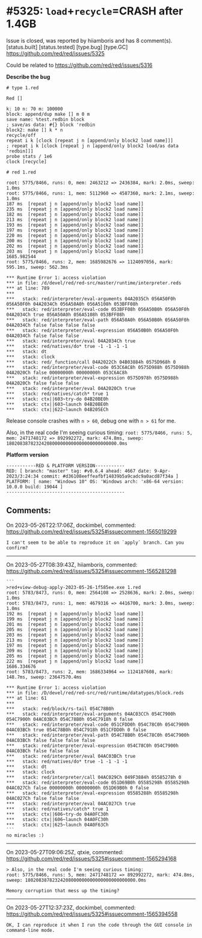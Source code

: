
#5325: `load`+`recycle`=CRASH after 1.4GB
================================================================================
Issue is closed, was reported by hiiamboris and has 8 comment(s).
[status.built] [status.tested] [type.bug] [type.GC]
<https://github.com/red/red/issues/5325>

Could be related to https://github.com/red/red/issues/5316

**Describe the bug**

`# type 1.red`
```
Red []

k: 10 n: 70 m: 100000
block: append/dup make [] m 0 m
save name: %test.redbin block
; save/as data: #{} block 'redbin
block2: make [] k * n
recycle/off
repeat i k [clock [repeat j n [append/only block2 load name]]]
; repeat i k [clock [repeat j n [append/only block2 load/as data 'redbin]]]
probe stats / 1e6
clock [recycle]
```
`# red 1.red`
```
root: 5775/8466, runs: 0, mem: 2463212 => 2436384, mark: 2.0ms, sweep: 1.0ms
root: 5775/8466, runs: 1, mem: 5112960 => 4587360, mark: 2.1ms, sweep: 1.0ms
187 ms  [repeat j n [append/only block2 load name]]
235 ms  [repeat j n [append/only block2 load name]]
182 ms  [repeat j n [append/only block2 load name]]
213 ms  [repeat j n [append/only block2 load name]]
193 ms  [repeat j n [append/only block2 load name]]
197 ms  [repeat j n [append/only block2 load name]]
220 ms  [repeat j n [append/only block2 load name]]
200 ms  [repeat j n [append/only block2 load name]]
202 ms  [repeat j n [append/only block2 load name]]
203 ms  [repeat j n [append/only block2 load name]]
1685.982544
root: 5775/8466, runs: 2, mem: 1685982676 => 1124097056, mark: 595.1ms, sweep: 562.3ms

*** Runtime Error 1: access violation
*** in file: /d/devel/red/red-src/master/runtime/interpreter.reds
*** at line: 789
***
***   stack: red/interpreter/eval-arguments 04A2035Ch 056A50F0h 056A50F0h 04A2034Ch 056A50A0h 056A5108h 053BFF08h
***   stack: red/interpreter/eval-code 053BFF08h 056A50B0h 056A50F0h 04A2034Ch true 056A50A0h 056A5108h 053BFF08h
***   stack: red/interpreter/eval-path 056A50A0h 056A50B0h 056A50F0h 04A2034Ch false false false false
***   stack: red/interpreter/eval-expression 056A50B0h 056A50F0h 04A2034Ch false false false
***   stack: red/interpreter/eval 04A2034Ch true
***   stack: red/natives/do* true -1 -1 -1 -1
***   stack: dt
***   stack: clock
***   stack: red/_function/call 04A2022Ch 04B03884h 0575D968h 0
***   stack: red/interpreter/eval-code 053C6AC8h 0575D988h 0575D988h 04A2020Ch false 00000000h 00000000h 053C6AC8h
***   stack: red/interpreter/eval-expression 0575D978h 0575D988h 04A2020Ch false false false
***   stack: red/interpreter/eval 04A2020Ch true
***   stack: red/natives/catch* true 1
***   stack: ctx||603~try-do 04B20BE0h
***   stack: ctx||603~launch 04B20BE0h
***   stack: ctx||622~launch 04B205ECh
```
Release console crashes with `n > 60`, debug one with `n > 61` for me.

Also, in the real code I'm seeing curious timing:
`root: 5775/8466, runs: 5, mem: 2471748172 => 892992272, mark: 474.8ms, sweep: 18020838782324208000000000000000000000000.0ms`

**Platform version**
```
-----------RED & PLATFORM VERSION----------- 
RED: [ branch: "master" tag: #v0.6.4 ahead: 4667 date: 9-Apr-2023/3:24:34 commit: #d36108eeffeafbf14839b5a9cadc9a0acd87f34a ]
PLATFORM: [ name: "Windows 10" OS: 'Windows arch: 'x86-64 version: 10.0.0 build: 19044 ]
--------------------------------------------
```


Comments:
--------------------------------------------------------------------------------

On 2023-05-26T22:17:06Z, dockimbel, commented:
<https://github.com/red/red/issues/5325#issuecomment-1565019299>

    I can't seem to be able to reproduce it on `apply` branch. Can you confirm?

--------------------------------------------------------------------------------

On 2023-05-27T08:39:43Z, hiiamboris, commented:
<https://github.com/red/red/issues/5325#issuecomment-1565281298>

    ```
    >red+view-debug-apply-2023-05-26-1f585ee.exe 1.red
    root: 5783/8473, runs: 0, mem: 2564108 => 2528636, mark: 2.0ms, sweep: 1.0ms
    root: 5783/8473, runs: 1, mem: 4679316 => 4416700, mark: 3.0ms, sweep: 1.0ms
    192 ms  [repeat j n [append/only block2 load name]]
    199 ms  [repeat j n [append/only block2 load name]]
    201 ms  [repeat j n [append/only block2 load name]]
    205 ms  [repeat j n [append/only block2 load name]]
    203 ms  [repeat j n [append/only block2 load name]]
    213 ms  [repeat j n [append/only block2 load name]]
    197 ms  [repeat j n [append/only block2 load name]]
    209 ms  [repeat j n [append/only block2 load name]]
    205 ms  [repeat j n [append/only block2 load name]]
    222 ms  [repeat j n [append/only block2 load name]]
    1686.334676
    root: 5783/8473, runs: 2, mem: 1686334964 => 1124187608, mark: 148.7ms, sweep: 23647570.4ms
    
    *** Runtime Error 1: access violation
    *** in file: /D/devel/red/red-src/red/runtime/datatypes/block.reds
    *** at line: 61
    ***
    ***   stack: red/block/rs-tail 054C78B0h
    ***   stack: red/interpreter/eval-arguments 04AC03CCh 054C7900h 054C7900h 04AC03BCh 054C78B0h 054C7918h 0 false
    ***   stack: red/interpreter/eval-code 051CFDD0h 054C78C0h 054C7900h 04AC03BCh true 054C78B0h 054C7918h 051CFDD0h 0 false
    ***   stack: red/interpreter/eval-path 054C78B0h 054C78C0h 054C7900h 04AC03BCh false false false false
    ***   stack: red/interpreter/eval-expression 054C78C0h 054C7900h 04AC03BCh false false false
    ***   stack: red/interpreter/eval 04AC03BCh true
    ***   stack: red/natives/do* true -1 -1 -1 -1
    ***   stack: dt
    ***   stack: clock
    ***   stack: red/interpreter/call 04AC029Ch 049F3884h 05585278h 0
    ***   stack: red/interpreter/eval-code 051D69B0h 05585298h 05585298h 04AC027Ch false 00000000h 00000000h 051D69B0h 0 false
    ***   stack: red/interpreter/eval-expression 05585288h 05585298h 04AC027Ch false false false
    ***   stack: red/interpreter/eval 04AC027Ch true
    ***   stack: red/natives/catch* true 1
    ***   stack: ctx||606~try-do 04A0FC30h
    ***   stack: ctx||606~launch 04A0FC30h
    ***   stack: ctx||625~launch 04A0F63Ch
    ```
    no miracles :)

--------------------------------------------------------------------------------

On 2023-05-27T09:06:25Z, qtxie, commented:
<https://github.com/red/red/issues/5325#issuecomment-1565294168>

    > Also, in the real code I'm seeing curious timing:
    root: 5775/8466, runs: 5, mem: 2471748172 => 892992272, mark: 474.8ms, sweep: 18020838782324208000000000000000000000000.0ms
    
    Memory corruption that mess up the timing?

--------------------------------------------------------------------------------

On 2023-05-27T12:37:23Z, dockimbel, commented:
<https://github.com/red/red/issues/5325#issuecomment-1565394558>

    OK, I can reproduce it when I run the code through the GUI console in command-line mode.

